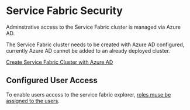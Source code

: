 # Service Fabric Security

Adminstrative access to the Service Fabric cluster is managed via Azure AD.

The Service Fabric cluster needs to be created with Azure AD configured,
currently Azure AD cannot be added to an already deployed cluster.

[Create Service Fabric Cluster with Azure AD](https://azure.microsoft.com/en-us/documentation/articles/service-fabric-cluster-creation-via-arm/)

## Configured User Access

To enable users access to the service fabric explorer,
[roles muse be assigned to the users](https://azure.microsoft.com/en-us/documentation/articles/service-fabric-cluster-creation-via-arm/#_assign-users-to-roles).